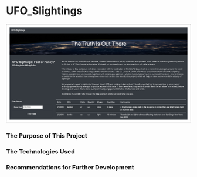 # UFO_Slightings

![](image/readme_picture.png)

### The Purpose of This Project 

### The Technologies Used

### Recommendations for Further Development 

